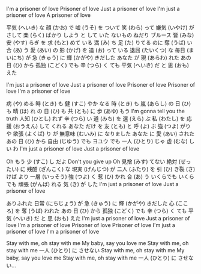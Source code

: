 

I'm a prisoner of love
Prisoner of love
Just a prisoner of love
I'm just a prisoner of love
A prisoner of love

平気 (へいき) な 顔 (かお) で 嘘 (うそ) を ついて
笑 (わら) って 嫌気 (いやけ) が さして
楽 (らく) ばかり しよう と して いた
ないもの ねだり ブルース
皆 (みな) 安 (やす) らぎ を 求 (もと) めて いる
満 (み) ち 足 (た) りてる のに 奪 (うば) い 合 (あ) う
愛 (あい) の 影 (かげ) を 追 (お) って いる
退屈 (たいくつ) な 毎日 (まいにち) が 急 (きゅう) に 輝 (かがや) きだした
あなた が 現 (あらわ) れた あの 日 (ひ) から
孤独 (こどく) でも 辛 (つら) く ても 平気 (へいき) だ と 思 (おも) えた

I'm just a prisoner of love
Just a prisoner of love
Prisoner of love
Prisoner of love
I'm a prisoner of love

病 (や) める 時 (とき) も 健 (すこ) やか なる 時 (とき) も
嵐 (あらし) の 日 (ひ) も 晴 (は) れ の 日 (ひ) も 共 (とも) に 歩 (あゆ) もう
I'm gonna tell you the truth
人知 (ひとし) れず 辛 (つら) い 道 (みち) を 選 (えら) ぶ
私 (わたし) を 応援 (おうえん) して くれる
あなた だけ を 友 (とも) と 呼 (よ) ぶ
強 (つよ) がり や 欲張 (よくば) り が 無意味 (むいみ) に なりました
あなた に 愛 (あい) された あの 日 (ひ) から
自由 (じゆう) でも ヨユウ でも 一人 (ひとり) じゃ 虚 (むな) しい わ
I'm just a prisoner of love
Just a prisoner of love

Oh もう 少 (すこ) し だよ
Don't you give up
Oh 見捨 (みす) てない 絶対 (ぜったい) に
残酷 (ざんこく) な 現実 (げんじつ) が 二人 (ふたり) を 引 (ひ) き裂 (さ) けば
より 一層 (いっそう) 強 (つよ) く 惹 (ひ) かれ 合 (あ) う
いくらでも いくらでも 頑張 (がんば) れる 気 (き) が した
I'm just a prisoner of love
Just a prisoner of love

ありふれた 日常 (にちじょう) が 急 (きゅう) に 輝 (かがや) きだした
心 (こころ) を 奪 (うば) われた あの 日 (ひ) から
孤独 (こどく) でも 辛 (つら) く ても 平気 (へいき) だ と 思 (おも) えた
I'm just a prisoner of love
Just a prisoner of love
I'm a prisoner of love
Prisoner of love
Prisoner of love
I'm just a prisoner of love
I'm a prisoner of love

Stay with me, oh stay with me
My baby, say you love me
Stay with me, oh stay with me
一人 (ひとり) に させない
Stay with me, oh stay with me
My baby, say you love me
Stay with me, oh stay with me
一人 (ひとり) に させない...
